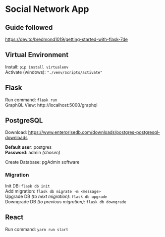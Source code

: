 # Social Network App

## Guide followed
https://dev.to/bredmond1019/getting-started-with-flask-7de

## Virtual Environment
Install: `pip install virtualenv`  
Activate (windows): `"./venv/Scripts/activate"`

## Flask
Run command: `flask run`  
GraphQL View: http://localhost:5000/graphql

## PostgreSQL
Download: https://www.enterprisedb.com/downloads/postgres-postgresql-downloads  
  
**Default user**: postgres  
**Password**: admin *(chosen)*  

Create Database: pgAdmin software

### Migration
Init DB: `flask db init`  
Add migration: `flask db migrate -m <message>`  
Upgrade DB *(to next migration)*: `flask db upgrade`  
Downgrade DB *(to previous migration)*: `flask db downgrade`  

## React
Run command: `yarn run start`
